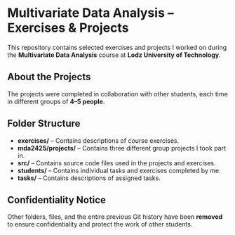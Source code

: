 # Multivariate Data Analysis – Exercises & Projects

This repository contains selected exercises and projects I worked on during the **Multivariate Data Analysis** course at **Lodz University of Technology**.

## About the Projects
The projects were completed in collaboration with other students, each time in different groups of **4–5 people**.  

## Folder Structure

- **exercises/** – Contains descriptions of course exercises.  
- **mda2425/projects/** – Contains three different group projects I took part in.  
- **src/** – Contains source code files used in the projects and exercises.  
- **students/** – Contains individual tasks and exercises completed by me.  
- **tasks/** – Contains descriptions of assigned tasks.  

## Confidentiality Notice
Other folders, files, and the entire previous Git history have been **removed** to ensure confidentiality and protect the work of other students.